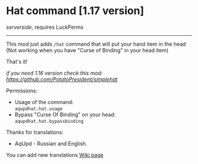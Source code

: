 # Hat command [1.17 version]
_serverside_, requires LuckPerms
____
This mod just adds `/hat` command that will put your hand item in the head (Not working when you have "Curse of Binding" in your head item)

That's it!

_if you need 1.16 version check this mod: https://github.com/PotatoPresident/simplehat_

Permissions:
* Usage of the command: </br>
`aqupdhat.hat.usage`
* Bypass "Curse Of Binding" on your head: </br>
`aqupdhat.hat.bypassbinding`

Thanks for translations:
* AqUpd - Russian and English.

You can add new translations [Wiki page](https://github.com/AquUpd/hat-command/wiki/Translations)
